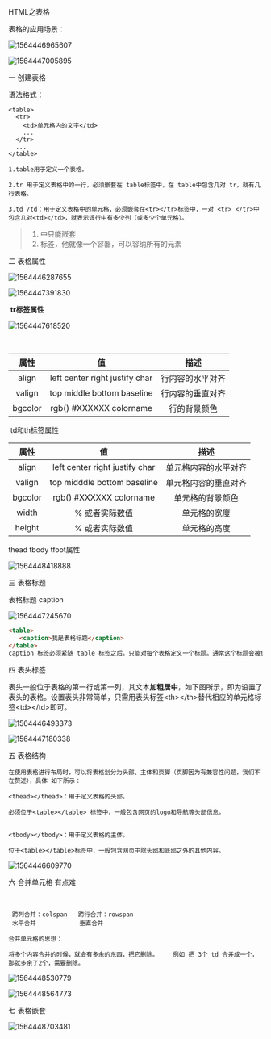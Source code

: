 HTML之表格

表格的应用场景：

![1564446965607](images/表格/场景1.png)

![1564447005895](images/表格/场景2.png)

一	创建表格

语法格式：

```
<table>
  <tr>
    <td>单元格内的文字</td>
    ...
  </tr>
  ...
</table>
```

```
1.table用于定义一个表格。

2.tr 用于定义表格中的一行，必须嵌套在 table标签中，在 table中包含几对 tr，就有几行表格。

3.td /td：用于定义表格中的单元格，必须嵌套在<tr></tr>标签中，一对 <tr> </tr>中包含几对<td></td>，就表示该行中有多少列（或多少个单元格）。

```

> 1. <tr></tr>中只能嵌套<td></td><th></th>
> 2. <td></td>标签，他就像一个容器，可以容纳所有的元素

二	表格属性

![1564446287655](images/表格/表格属性.png)

![1564447391830](images/表格/属性2.png)

​	**tr标签属性**

![1564447618520](images/表格/tr.png)

​	

|  属性   |               值               |       描述       |
| :-----: | :----------------------------: | :--------------: |
|  align  | left center right justify char | 行内容的水平对齐 |
| valign  |   top middle bottom baseline   | 行内容的垂直对齐 |
| bgcolor |    rgb()  #XXXXXX colorname    |   行的背景颜色   |

​	td和th标签属性	

|  属性   |               值               |         描述         |
| :-----: | :----------------------------: | :------------------: |
|  align  | left center right justify char | 单元格内容的水平对齐 |
| valign  |  top midddle bottom baseline   | 单元格内容的垂直对齐 |
| bgcolor |    rgb() #XXXXXX colorname     |   单元格的背景颜色   |
|  width  |        %  或者实际数值         |     单元格的宽度     |
| height  |        %  或者实际数值         |     单元格的高度     |

thead tbody tfoot属性

![1564448418888](images/表格/theadtbodytfoot.png)



三	表格标题

表格标题	 caption	

![1564447245670](images/表格/标题.png)

```html
<table>
   <caption>我是表格标题</caption>
</table>
caption 标签必须紧随 table 标签之后。只能对每个表格定义一个标题。通常这个标题会被居中于表格之上。
```

四 表头标签

表头一般位于表格的第一行或第一列，其文本**加粗居中**，如下图所示，即为设置了表头的表格。设置表头非常简单，只需用表头标签&lt;th&gt;</th&gt;替代相应的单元格标签&lt;td&gt;</td&gt;即可。

![1564446493373](images/表格/表头.png)

![1564447180338](images/表格/表头2.png)

五	表格结构

```
在使用表格进行布局时，可以将表格划分为头部、主体和页脚（页脚因为有兼容性问题，我们不在赘述），具体 如下所示：

<thead></thead>：用于定义表格的头部。

必须位于<table></table> 标签中，一般包含网页的logo和导航等头部信息。


<tbody></tbody>：用于定义表格的主体。

位于<table></table>标签中，一般包含网页中除头部和底部之外的其他内容。
```

![1564446609770](images/表格/表格结构.png)

六	合并单元格	有点难

​	

```
 跨列合并：colspan   跨行合并：rowspan   
 水平合并			 垂直合并

合并单元格的思想：

将多个内容合并的时候，就会有多余的东西，把它删除。    例如 把 3个 td 合并成一个， 那就多余了2个，需要删除。
```

![1564448530779](images/表格/colspan)

![1564448564773](images/表格/rowspan.png)

七	表格嵌套

![1564448703481](images/表格/嵌套.png)

